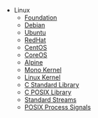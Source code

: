 * Linux
  * [Foundation](https://www.linuxfoundation.org/)
  * [Debian](https://www.debian.org/)
  * [Ubuntu](https://www.ubuntu.com/)
  * [RedHat](https://www.redhat.com/en)
  * [CentOS](https://www.centos.org/)
  * [CoreOS](https://coreos.com/)
  * [Alpine](https://alpinelinux.org/)
  * [Mono Kernel](https://en.wikipedia.org/wiki/Monolithic_kernel)
  * [Linux Kernel](https://en.wikipedia.org/wiki/Linux_kernel)
  * [C Standard Library](https://en.wikipedia.org/wiki/C_standard_library)
  * [C POSIX Library](https://en.wikipedia.org/wiki/C_POSIX_library)
  * [Standard Streams](https://en.wikipedia.org/wiki/Standard_streams)
  * [POSIX Process Signals](https://en.wikipedia.org/wiki/Signal_(IPC)#POSIX_signals)